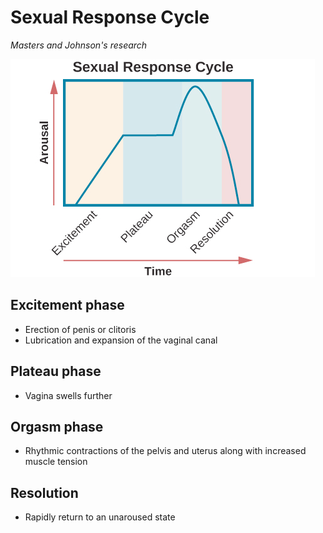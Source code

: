 # Sexual Response Cycle

*Masters and Johnson's research*

![](sexual-response-cycle.png)

## Excitement phase

- Erection of penis or clitoris
- Lubrication and expansion of the vaginal canal

## Plateau phase

- Vagina swells further

## Orgasm phase

- Rhythmic contractions of the pelvis and uterus along with increased muscle tension

## Resolution

- Rapidly return to an unaroused state
